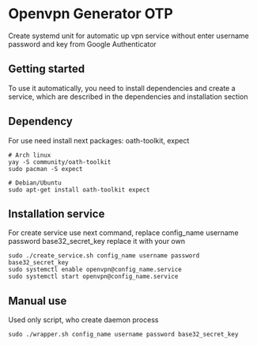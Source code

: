 # Openvpn Generator OTP
Create systemd unit for automatic up vpn service without enter username password and key from Google Authenticator 

Getting started
------------
To use it automatically, you need to install dependencies and create a service, which are described in the dependencies and installation section

Dependency
-----------
For use need install next packages: oath-toolkit, expect
```
# Arch linux
yay -S community/oath-toolkit
sudo pacman -S expect

# Debian/Ubuntu
sudo apt-get install oath-toolkit expect
```

Installation service
------------
For create service use next command, replace config_name username password base32_secret_key replace it with your own
```
sudo ./create_service.sh config_name username password base32_secret_key
sudo systemctl enable openvpn@config_name.service
sudo systemctl start openvpn@config_name.service
```

Manual use
------------
Used only script, who create daemon process
```
sudo ./wrapper.sh config_name username password base32_secret_key
```
